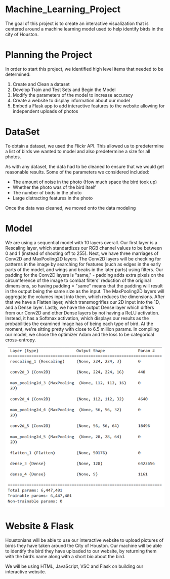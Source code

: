 # Machine_Learning_Project

The goal of this project is to create an interactive visualization that is centered around a machine learning model used to help identify birds in the city of Houston.

# Planning the Project 

In order to start this project, we identified high level items that needed to be determined: 

1. Create and Clean a dataset 
2. Develop Train and Test Sets and Begin the Model 
3. Modify the parameters of the model to increase accuracy 
4. Create a website to display information about our model 
5. Embed a Flask app to add interactive features to the website allowing for independent uploads of photos 

# DataSet 

To obtain a dataset, we used the Flickr API. This allowed us to predetermine a list of birds we wanted to model and also predetermine a size for all photos. 

As with any dataset, the data had to be cleaned to ensure that we would get reasonable results. Some of the parameters we considered included: 
- The amount of noise in the photo (How much space the bird took up)
- Whether the photo was of the bird itself 
- The number of birds in the photo
- Large distracting features in the photo 

Once the data was cleaned, we moved onto the data modeling 

# Model 

We are using a sequential model with 10 layers overall. Our first layer is a Rescaling layer, which standardizes our RGB channel values to be between 0 and 1 (instead of shooting off to 255). Next, we have three marriages of Conv2D and MaxPooling2D layers. The Conv2D layers will be checking for patterns in the image by searching for features (such as edges in the early parts of the model, and wings and beaks in the later parts) using filters. Our padding for the Conv2D layers is "same," - padding adds extra pixels on the circumference of the image to combat filters' reduction of the original dimensions, so having padding = "same" means that the padding will result in the output being the same size as the input. The MaxPooling2D layers will aggregate the volumes input into them, which reduces the dimensions. After that we have a Flatten layer, which transmogrifies our 2D input into the 1D, and a Dense layer. Lastly, we have the output Dense layer which differs from our Conv2D and other Dense layers by not having a ReLU activation. Instead, it has a Softmax activation, which displays our results as the probabilities the examined image has of being each type of bird. At the moment, we're sitting pretty with close to 6.5 million params. In compiling our model, we chose the optimizer Adam and the loss to be categorical cross-entropy.

![model_structure](model_structure.png)

# Website & Flask 
Houstonians will be able to use our interactive website to upload pictures of birds they have taken around the City of Houston. Our machine will be able to identify the bird they have uploaded to our website, by returning them with the bird’s name along with a short bio about the bird. 

We will be using HTML, JavaScript, VSC and Flask on building our interactive website. 

